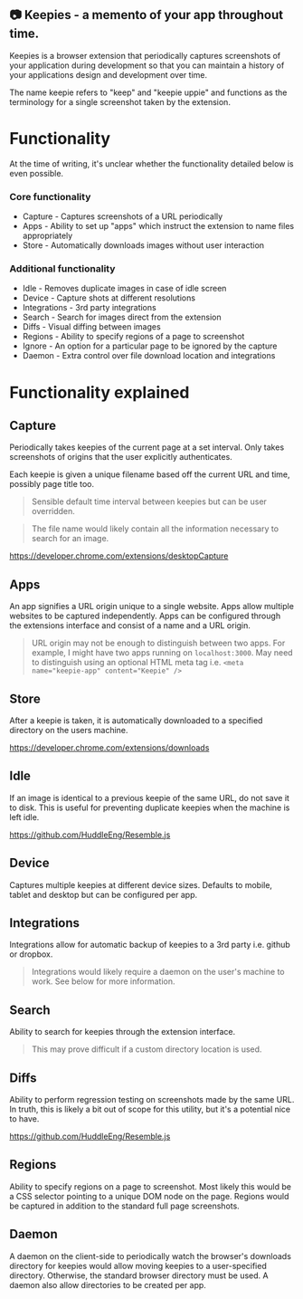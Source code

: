 ## :camera: Keepies - a memento of your app throughout time.

Keepies is a browser extension that periodically captures screenshots of your application during development so that you can maintain a history of your applications design and development over time.

The name keepie refers to "keep" and "keepie uppie" and functions as the terminology for a single screenshot taken by the extension.

# Functionality

At the time of writing, it's unclear whether the functionality detailed below is even possible.

### Core functionality

- Capture - Captures screenshots of a URL periodically
- Apps - Ability to set up "apps" which instruct the extension to name files appropriately
- Store - Automatically downloads images without user interaction

### Additional functionality

- Idle - Removes duplicate images in case of idle screen
- Device - Capture shots at different resolutions
- Integrations - 3rd party integrations
- Search - Search for images direct from the extension
- Diffs - Visual diffing between images
- Regions - Ability to specify regions of a page to screenshot
- Ignore - An option for a particular page to be ignored by the capture
- Daemon - Extra control over file download location and integrations

# Functionality explained

## Capture

Periodically takes keepies of the current page at a set interval. Only takes screenshots of origins that the user explicitly authenticates.

Each keepie is given a unique filename based off the current URL and time, possibly page title too.

> Sensible default time interval between keepies but can be user overridden.

> The file name would likely contain all the information necessary to search for an image.

https://developer.chrome.com/extensions/desktopCapture

## Apps

An app signifies a URL origin unique to a single website. Apps allow multiple websites to be captured independently. Apps can be configured through the extensions interface and consist of a name and a URL origin.

> URL origin may not be enough to distinguish between two apps. For example, I might have two apps running on `localhost:3000`. May need to distinguish using an optional HTML meta tag i.e. `<meta name="keepie-app" content="Keepie" />`

## Store

After a keepie is taken, it is automatically downloaded to a specified directory on the users machine.

https://developer.chrome.com/extensions/downloads

## Idle

If an image is identical to a previous keepie of the same URL, do not save it to disk. This is useful for preventing duplicate keepies when the machine is left idle.

https://github.com/HuddleEng/Resemble.js

## Device

Captures multiple keepies at different device sizes. Defaults to mobile, tablet and desktop but can be configured per app.

## Integrations

Integrations allow for automatic backup of keepies to a 3rd party i.e. github or dropbox.

> Integrations would likely require a daemon on the user's machine to work. See below for more information.

## Search

Ability to search for keepies through the extension interface.

> This may prove difficult if a custom directory location is used.

## Diffs

Ability to perform regression testing on screenshots made by the same URL. In truth, this is likely a bit out of scope for this utility, but it's a potential nice to have.

https://github.com/HuddleEng/Resemble.js

## Regions

Ability to specify regions on a page to screenshot. Most likely this would be a CSS selector pointing to a unique DOM node on the page. Regions would be captured in addition to the standard full page screenshots.

## Daemon

A daemon on the client-side to periodically watch the browser's downloads directory for keepies would allow moving keepies to a user-specified directory. Otherwise, the standard browser directory must be used. A daemon also allow directories to be created per app.
